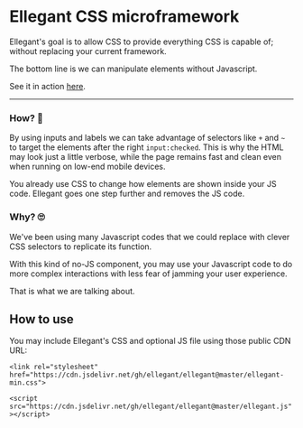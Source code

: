 # Ellegant CSS microframework

Ellegant's goal is to allow CSS to provide everything CSS is capable of; without replacing your current framework.

The bottom line is we can manipulate elements without Javascript.

See it in action [here](https://ellegantcss.github.io/ellegant/).
<hr>

### How? 🤯
By using inputs and labels we can take advantage of selectors like `+` and `~`
to target the elements after the right `input:checked`. This is why the HTML may look
just a little verbose, while the page remains fast and clean even when running on low-end mobile devices.

You already use CSS to change how elements are shown inside your JS code.
Ellegant goes one step further and removes the JS code.


### Why? 🙄
We've been using many Javascript codes that we could replace with clever CSS selectors to replicate its function.

With this kind of no-JS component, you may use your Javascript code to do more complex interactions with less fear of jamming your user experience.

That is what we are talking about.

## How to use

You may include Ellegant's CSS and optional JS file using those public CDN URL:

`<link rel="stylesheet" href="https://cdn.jsdelivr.net/gh/ellegant/ellegant@master/ellegant-min.css">`

`<script src="https://cdn.jsdelivr.net/gh/ellegant/ellegant@master/ellegant.js"></script>`